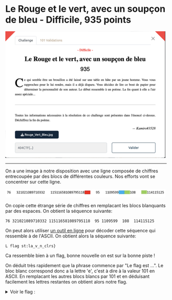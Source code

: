 # Le Rouge et le vert, avec un soupçon de bleu - Difficile, 935 points 

<img src="chall.png" width=500>

***

On a une image à notre disposition avec une ligne composée de chiffres entrecoupée par des blocs de différentes couleurs. Nos efforts vont se concentrer sur cette ligne.


<img src="to_decode.png" width=500>


On copie cette étrange série de chiffres en remplacant les blocs blanquants par des espaces. On obtient la séquence suivante:

    76 321021089710332 115116581089795118  95 1109599  108  114115125 

On peut alors utiliser [un outil en ligne](https://www.dcode.fr/ascii-code) pour décoder cette séquence qui ressemble à de l'ASCII. On obtient alors la séquence suivante:

    L flag st:la_v_n_clrs}

Ca ressemble bien à un flag, bonne nouvelle on est sur la bonne piste !

On déduit très rapidement que la phrase commence par "Le flag est ...".
Le bloc blanc correspond donc a la lettre 'e', c'est à dire à la valeur 101 en ASCII. En remplacant les autres blocs blancs par 101 et en déduisant facilement les lettres restantes on obtient alors notre flag.

<details>
<summary>Voir le flag :</summary>

***FLAG: 404CTF{la_vie_en_couleurs}***
</details>



